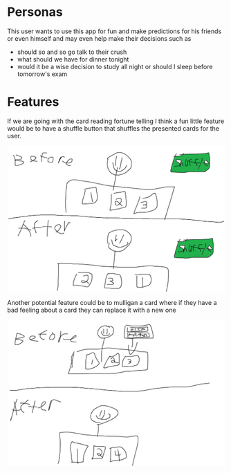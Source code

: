 # Personas
This user wants to use this app for fun and make predictions for his friends or even himself and may even help make their decisions such as
- should so and so go talk to their crush
- what should we have for dinner tonight
- would it be a wise decision to study all night or should I sleep before tomorrow's exam

# Features
If we are going with the card reading fortune telling I think a fun little feature would be to have a shuffle button that shuffles the presented cards for the user.

![shuffle button](./assets/shuffle.png)

Another potential feature could be to mulligan a card where if they have a bad feeling about a card they can replace it with a new one

![mulligan](./assets/mulligan.png)
